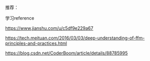 推荐：

学习reference

https://www.jianshu.com/u/c5df9e229a67

https://tech.meituan.com/2016/03/03/deep-understanding-of-ffm-principles-and-practices.html

https://blog.csdn.net/CoderBoom/article/details/88785995